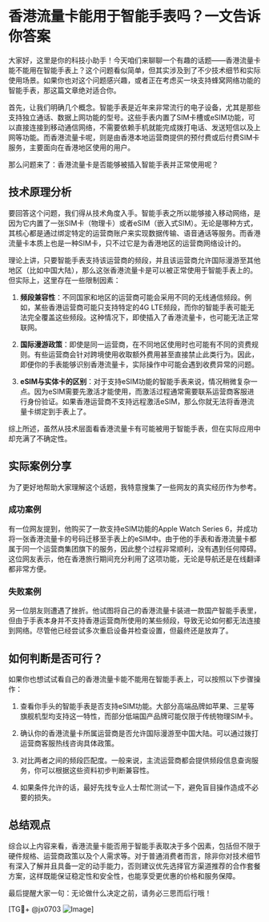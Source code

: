# 香港流量卡能用于智能手表吗？一文告诉你答案

大家好，这里是你的科技小助手！今天咱们来聊聊一个有趣的话题——香港流量卡能不能用在智能手表上？这个问题看似简单，但其实涉及到了不少技术细节和实际使用场景。如果你也对这个问题感兴趣，或者正在考虑买一块支持蜂窝网络功能的智能手表，那这篇文章绝对适合你。

首先，让我们明确几个概念。智能手表是近年来非常流行的电子设备，尤其是那些支持独立通话、数据上网功能的型号。这些手表内置了SIM卡槽或eSIM功能，可以直接连接到移动通信网络，不需要依赖手机就能完成拨打电话、发送短信以及上网等功能。而香港流量卡呢，则是由香港本地运营商提供的预付费或后付费SIM卡服务，主要面向在香港地区使用的用户。

那么问题来了：香港流量卡是否能够被插入智能手表并正常使用呢？

## 技术原理分析

要回答这个问题，我们得从技术角度入手。智能手表之所以能够接入移动网络，是因为它内置了一张SIM卡（物理卡）或者eSIM（嵌入式SIM）。无论是哪种方式，其核心都是通过绑定特定的运营商账户来实现数据传输、语音通话等服务。而香港流量卡本质上也是一种SIM卡，只不过它是为香港地区的运营商网络设计的。

理论上讲，只要智能手表支持该运营商的频段，并且该运营商允许国际漫游至其他地区（比如中国大陆），那么这张香港流量卡是可以被正常使用于智能手表上的。但实际上，这里存在一些限制因素：

1. **频段兼容性**：不同国家和地区的运营商可能会采用不同的无线通信频段。例如，某些香港运营商可能只支持特定的4G LTE频段，而你的智能手表可能无法完全覆盖这些频段。这种情况下，即使插入了香港流量卡，也可能无法正常联网。
   
2. **国际漫游政策**：即使是同一运营商，在不同地区使用时也可能有不同的资费规则。有些运营商会针对跨境使用收取额外费用甚至直接禁止此类行为。因此，即便你的手表能够识别香港流量卡，实际操作中可能会遇到收费异常的问题。

3. **eSIM与实体卡的区别**：对于支持eSIM功能的智能手表来说，情况稍微复杂一点。因为eSIM需要先激活才能使用，而激活过程通常需要联系运营商客服进行身份验证。如果香港运营商不支持远程激活eSIM，那么你就无法将香港流量卡绑定到手表上了。

综上所述，虽然从技术层面看香港流量卡有可能被用于智能手表，但在实际应用中却充满了不确定性。

## 实际案例分享

为了更好地帮助大家理解这个话题，我特意搜集了一些网友的真实经历作为参考。

### 成功案例
有一位网友提到，他购买了一款支持eSIM功能的Apple Watch Series 6，并成功将一张香港流量卡的号码迁移至手表上的eSIM中。由于他的手表和香港流量卡都属于同一个运营商集团旗下的服务，因此整个过程非常顺利，没有遇到任何障碍。这位网友表示，他在香港旅行期间充分利用了这项功能，无论是导航还是在线翻译都非常方便。

### 失败案例
另一位朋友则遭遇了挫折。他试图将自己的香港流量卡装进一款国产智能手表里，但由于手表本身并不支持香港运营商所使用的某些频段，导致无论如何都无法连接到网络。尽管他已经尝试多次重启设备并检查设置，但最终还是放弃了。

## 如何判断是否可行？

如果你也想试试看自己的香港流量卡能不能用在智能手表上，可以按照以下步骤操作：

1. 查看你手头的智能手表是否支持eSIM功能。大部分高端品牌如苹果、三星等旗舰机型均支持这一特性，而部分低端国产品牌可能仅限于传统物理SIM卡。
   
2. 确认你的香港流量卡所属运营商是否允许国际漫游至中国大陆。可以通过拨打运营商客服热线咨询具体政策。

3. 对比两者之间的频段匹配度。一般来说，主流运营商都会提供频段信息查询服务，你可以根据这些资料初步判断兼容性。

4. 如果条件允许的话，最好先找专业人士帮忙测试一下，避免盲目操作造成不必要的损失。

## 总结观点

综合以上内容来看，香港流量卡能否用于智能手表取决于多个因素，包括但不限于硬件规格、运营商政策以及个人需求等。对于普通消费者而言，除非你对技术细节有深入了解并且具备一定的动手能力，否则建议优先选择官方渠道推荐的合作套餐方案，这样既能保证稳定性和安全性，也能享受更优惠的价格和服务保障。

最后提醒大家一句：无论做什么决定之前，请务必三思而后行哦！

[TG💪+ @jx0703 ![Image](https://github.com/user-attachments/assets/dbca1d08-cadb-493c-b0ec-ad6f7a83f270)]